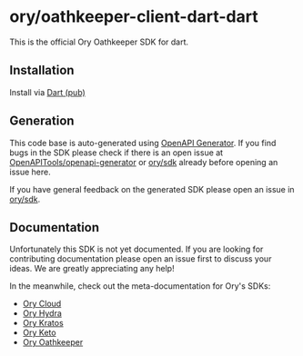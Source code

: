 # ory/oathkeeper-client-dart-dart

This is the official Ory Oathkeeper SDK for dart.

## Installation

Install via [Dart (pub)](https://pub.dev/packages/${DART_PUB_NAME})

## Generation

This code base is auto-generated using
[OpenAPI Generator](https://openapi-generator.tech). If you find bugs in the SDK
please check if there is an open issue at
[OpenAPITools/openapi-generator](https://github.com/OpenAPITools/openapi-generator)
or [ory/sdk](http://github.com/ory/sdk) already before opening an issue here.

If you have general feedback on the generated SDK please open an issue in
[ory/sdk](http://github.com/ory/sdk).

## Documentation

Unfortunately this SDK is not yet documented. If you are looking for
contributing documentation please open an issue first to discuss your ideas. We
are greatly appreciating any help!

In the meanwhile, check out the meta-documentation for Ory's SDKs:

- [Ory Cloud](https://www.ory.sh/docs/start-building/other-languages)
- [Ory Hydra](https://www.ory.sh/hydra/docs/sdk)
- [Ory Kratos](https://www.ory.sh/kratos/docs/sdk)
- [Ory Keto](https://www.ory.sh/keto/docs/sdk)
- [Ory Oathkeeper](https://www.ory.sh/oathkeeper/docs/sdk)

